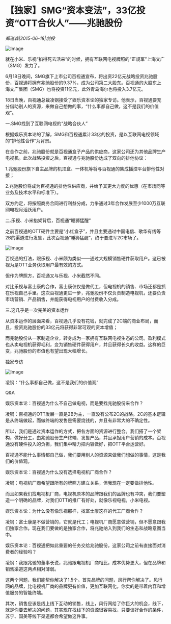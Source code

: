 # 【独家】SMG“资本变法”，33亿投资“OTT合伙人”——兆驰股份

*郑道森|2015-06-18|创投*

![Image](http://si1.go2yd.com/get-image/0LKNFlW1zDE)

﻿就在小米、乐视“掐得死去活来”的时候，拥有互联网电视牌照的“正规军”上海文广（SMG）发力了。

6月18日晚间，SMG旗下上市公司百视通宣布，将出资22亿元战略投资兆驰股份，百视通将拥有兆驰股份的9.37%，成为公司第二大股东。百视通的大股东上海文广集团（SMG）也将投资11亿元，此外青岛海尔也将投入3.7亿元。

18日当晚，百视通总裁凌钢接受了娱乐资本论的独家专访。他表示，百视通要充分借助别人的资源，来做自己想做的事，“什么事都自己做，这不是我们的价值观”。

一.SMG找到了互联网电视的“战略合伙人”

根据娱乐资本论的了解，SMG和百视通累计33亿的投资，是以互联网电视领域的“排他性合作”为背景。

在合作之前，兆驰股份就是百视通盒子产品的供应商，这家公司还为其他品牌生产电视机。此次战略投资之后，百视通与兆驰股份达成了双向的排他协议：

1.兆驰股份旗下自主品牌的机顶盒、一体机等将与百视通的集成播控平台排他性对接；

2.兆驰股份将成为百视通的排他性供应商，并给予其更大力度的优惠（在市场同等业务及技术水平和标准下）。

双方约定，将按照商务合同进行利益分成，力争通过3年合作发展至少1000万互联网电视月活跃用户。

二.乐视、小米掐架背后，百视通“睡狮猛醒”

之前百视通的OTT硬件主要是“小红盒子”，并且主要通过中国电信、歌华有线等2B的渠道进行发售，此次百视通“睡狮猛醒”，终于要进军2C市场了。

![Image](http://si1.go2yd.com/get-image/0LKNFk1UCXo)

百视通的打法，跟乐视、小米颇为类似——通过大规模销售硬件获取用户。这已被视为是OTT业务获取用户最有效的方式。

但作为牌照方，百视通又与乐视、小米截然不同。

对比乐视与富士康的合作，富士康仅仅是做代工，但电视机的销售、市场还都是抓在乐视自己手里。这次百视通更进一步，兆驰股份不仅负责制造电视机，还要负责市场营销、产品销售，并能获得电视用户的付费收入分成。

三.这几乎是一次完美的资本运作

从资本运作的层面来看，百视通几乎没有花钱，就完成了2C端的商业布局，而且，投资兆驰股份的33亿元将获得非常可观的资本增值；

而兆驰股份从一家制造企业，转身成为一家拥有互联网电视生态的公司。盈利模式也从卖电视机获得毛利，变为销售硬件获得用户，并且获得长久的收益。这样的巨变，兆驰股份的市值也有望出现大幅增长。

独家专访

![Image](http://si1.go2yd.com/get-image/0LKNFmeYO4u)

凌钢：“什么事都自己做，这不是我们的价值观”

Q&A

娱乐资本论：百视通为什么不自己做电视，而是要找兆驰股份来合作？

凌钢：百视通的OTT发展一直是2B为主，一直没有公布2C的战略。2C的基本逻辑是从终端做起，而做终端的发售是需要烧钱的，并且有非常大的不确定性。

所以，我们是通过资本运作的方式，把各方面的资源进行整合。我们搭了一个架构，做好分工，由兆驰股份生产终端、发售产品，并且承担用户营销的成本。百视通没有硬件投入的负担，我们集中精力把内容做好，把OTT平台运营好。

百视通不能什么事情都自己做，我们要用别人的资源来做我们想做的事情，这是我们的价值观。

娱乐资本论：百视通为什么没有选择电视机厂商合作？

凌钢：电视机厂商希望跟所有的牌照方建立关系，但我现在一定要做排他性。

而且如果我们找电视机厂商，电视机原本的品牌跟我们的品牌也有冲突，我们要塑造一个明确的品牌，对我们OTT的推广有好处，就像乐视电视，小米电视。

娱乐资本论：为什么没有像乐视那样，找富士康这样的代工厂商合作？

凌钢：富士康是不做营销的，它就是代工；电视机厂商愿意做营销，但不愿意跟我们独家合作。现在我们要做的是独家合作，将兆驰纳入到我们的生态和战略意图当中。

娱乐资本论：百视通把如此重要的任务交给兆驰股份，这家公司之前有直接面对消费者的经验吗？

凌钢：我跟兆驰的董事长说，兆驰跟电视机厂商相比，成本优势更大，但在品牌和销售渠道这两点相对薄弱。

这两个问题，我们能帮你解决了1.5个。首先品牌的问题，风行帮你解决了。风行网的品牌，比电视机厂商的品牌更有价值，更加互联网化，你卖的是带着内容和增值服务的智能终端。

其次，销售应该是线上线下互动的销售，线上，风行网给了你巨大的机会，线下，就是你要去解决的问题，其实现在找线下的资源很容易找，只要谈好合作的条件，苏宁、国美等线下渠道都会希望做这件事。


